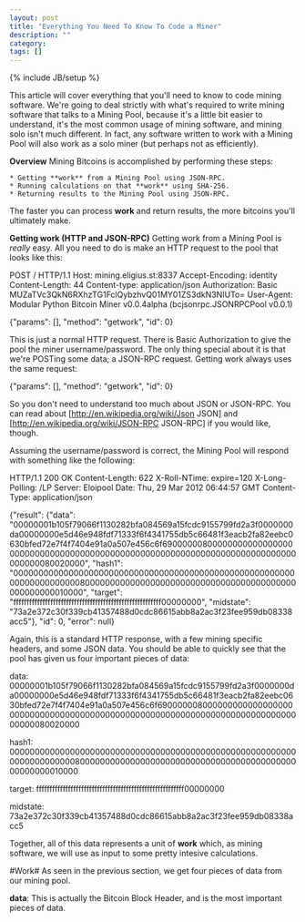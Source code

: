 ```yaml
---
layout: post
title: "Everything You Need To Know To Code a Miner"
description: ""
category:
tags: []
---
```

{% include JB/setup %}

This article will cover everything that you'll need to know to code mining software. We're going to deal strictly with what's required to write mining software that talks to a Mining Pool, because it's a little bit easier to understand, it's the most common usage of mining software, and mining solo isn't much different. In fact, any software written to work with a Mining Pool will also work as a solo miner (but perhaps not as efficiently).


**Overview**
Mining Bitcoins is accomplished by performing these steps:

	* Getting **work** from a Mining Pool using JSON-RPC.
	* Running calculations on that **work** using SHA-256.
	* Returning results to the Mining Pool using JSON-RPC.

The faster you can process **work** and return results, the more bitcoins you'll ultimately make.


**Getting work (HTTP and JSON-RPC)**
Getting work from a Mining Pool is *really* easy. All you need to do is make an HTTP request to the pool that looks like this:

POST / HTTP/1.1
Host: mining.eligius.st:8337
Accept-Encoding: identity
Content-Length: 44
Content-type: application/json
Authorization: Basic MUZaTVc3QkN6RXhzTG1FclQybzhvQ01MY01ZS3dkN3NIUTo=
User-Agent: Modular Python Bitcoin Miner v0.0.4alpha (bcjsonrpc.JSONRPCPool v0.0.1)

{"params": [], "method": "getwork", "id": 0}



This is just a normal HTTP request. There is Basic Authorization to give the pool the miner username/password. The only thing special about it is that we're POSTing some data; a JSON-RPC request. Getting work always uses the same request:

{"params": [], "method": "getwork", "id": 0}

So you don't need to understand too much about JSON or JSON-RPC. You can read about [http://en.wikipedia.org/wiki/Json JSON] and [http://en.wikipedia.org/wiki/JSON-RPC JSON-RPC] if you would like, though.


Assuming the username/password is correct, the Mining Pool will respond with something like the following:

HTTP/1.1 200 OK
Content-Length: 622
X-Roll-NTime: expire=120
X-Long-Polling: /LP
Server: Eloipool
Date: Thu, 29 Mar 2012 06:44:57 GMT
Content-Type: application/json

{"result": {"data": "00000001b105f79066f1130282bfa084569a15fcdc9155799fd2a3f0000000da00000000e5d46e948fdf71333f6f4341755db5c66481f3eacb2fa82eebc0630bfed72e7f4f7404e91a0a507e456c6f69000000800000000000000000000000000000000000000000000000000000000000000000000000000000000080020000", "hash1": "00000000000000000000000000000000000000000000000000000000000000000000008000000000000000000000000000000000000000000000000000010000", "target": "ffffffffffffffffffffffffffffffffffffffffffffffffffffffff00000000", "midstate": "73a2e372c30f339cb41357488d0cdc86615abb8a2ac3f23fee959db08338acc5"}, "id": 0, "error": null}


Again, this is a standard HTTP response, with a few mining specific headers, and some JSON data. You should be able to quickly see that the pool has given us four important pieces of data:

data: 00000001b105f79066f1130282bfa084569a15fcdc9155799fd2a3f0000000da00000000e5d46e948fdf71333f6f4341755db5c66481f3eacb2fa82eebc0630bfed72e7f4f7404e91a0a507e456c6f69000000800000000000000000000000000000000000000000000000000000000000000000000000000000000080020000

hash1: 00000000000000000000000000000000000000000000000000000000000000000000008000000000000000000000000000000000000000000000000000010000

target: ffffffffffffffffffffffffffffffffffffffffffffffffffffffff00000000

midstate: 73a2e372c30f339cb41357488d0cdc86615abb8a2ac3f23fee959db08338acc5


Together, all of this data represents a unit of **work** which, as mining software, we will use as input to some pretty intesive calculations.


#Work#
As seen in the previous section, we get four pieces of data from our mining pool.

**data**: This is actually the Bitcoin Block Header, and is the most important pieces of data.
